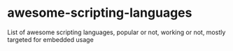 # awesome-scripting-languages
List of awesome scripting languages, popular or not, working or not, mostly targeted for embedded usage
